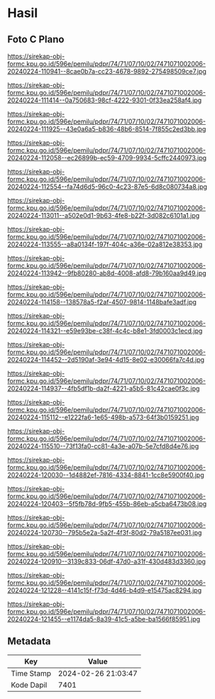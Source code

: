 # Hasil

## Foto C Plano

https://sirekap-obj-formc.kpu.go.id/596e/pemilu/pdpr/74/71/07/10/02/7471071002006-20240224-110941--8cae0b7a-cc23-4678-9892-275498509ce7.jpg

https://sirekap-obj-formc.kpu.go.id/596e/pemilu/pdpr/74/71/07/10/02/7471071002006-20240224-111414--0a750683-98cf-4222-9301-0f33ea258af4.jpg

https://sirekap-obj-formc.kpu.go.id/596e/pemilu/pdpr/74/71/07/10/02/7471071002006-20240224-111925--43e0a6a5-b836-48b6-8514-7f855c2ed3bb.jpg

https://sirekap-obj-formc.kpu.go.id/596e/pemilu/pdpr/74/71/07/10/02/7471071002006-20240224-112058--ec26899b-ec59-4709-9934-5cffc2440973.jpg

https://sirekap-obj-formc.kpu.go.id/596e/pemilu/pdpr/74/71/07/10/02/7471071002006-20240224-112554--fa74d6d5-96c0-4c23-87e5-6d8c080734a8.jpg

https://sirekap-obj-formc.kpu.go.id/596e/pemilu/pdpr/74/71/07/10/02/7471071002006-20240224-113011--a502e0d1-9b63-4fe8-b22f-3d082c6101a1.jpg

https://sirekap-obj-formc.kpu.go.id/596e/pemilu/pdpr/74/71/07/10/02/7471071002006-20240224-113555--a8a0134f-197f-404c-a36e-02a812e38353.jpg

https://sirekap-obj-formc.kpu.go.id/596e/pemilu/pdpr/74/71/07/10/02/7471071002006-20240224-113942--9fb80280-ab8d-4008-afd8-79b160aa9d49.jpg

https://sirekap-obj-formc.kpu.go.id/596e/pemilu/pdpr/74/71/07/10/02/7471071002006-20240224-114158--138578a5-f2af-4507-9814-1148bafe3adf.jpg

https://sirekap-obj-formc.kpu.go.id/596e/pemilu/pdpr/74/71/07/10/02/7471071002006-20240224-114321--e59e93be-c38f-4c4c-b8e1-3fd0003c1ecd.jpg

https://sirekap-obj-formc.kpu.go.id/596e/pemilu/pdpr/74/71/07/10/02/7471071002006-20240224-114452--2d5190af-3e94-4d15-8e02-e30066fa7c4d.jpg

https://sirekap-obj-formc.kpu.go.id/596e/pemilu/pdpr/74/71/07/10/02/7471071002006-20240224-114937--4fb5df1b-da2f-4221-a5b5-81c42cae0f3c.jpg

https://sirekap-obj-formc.kpu.go.id/596e/pemilu/pdpr/74/71/07/10/02/7471071002006-20240224-115112--e1222fa6-1e65-498b-a573-64f3b0159251.jpg

https://sirekap-obj-formc.kpu.go.id/596e/pemilu/pdpr/74/71/07/10/02/7471071002006-20240224-115510--73f13fa0-cc81-4a3e-a07b-5e7cfd8d4e76.jpg

https://sirekap-obj-formc.kpu.go.id/596e/pemilu/pdpr/74/71/07/10/02/7471071002006-20240224-120030--1d4882ef-7816-4334-8841-1cc8e5900f40.jpg

https://sirekap-obj-formc.kpu.go.id/596e/pemilu/pdpr/74/71/07/10/02/7471071002006-20240224-120403--5f5fb78d-9fb5-455b-86eb-a5cba6473b08.jpg

https://sirekap-obj-formc.kpu.go.id/596e/pemilu/pdpr/74/71/07/10/02/7471071002006-20240224-120730--795b5e2a-5a2f-4f3f-80d2-79a5187ee031.jpg

https://sirekap-obj-formc.kpu.go.id/596e/pemilu/pdpr/74/71/07/10/02/7471071002006-20240224-120910--3139c833-06df-47d0-a31f-430d483d3360.jpg

https://sirekap-obj-formc.kpu.go.id/596e/pemilu/pdpr/74/71/07/10/02/7471071002006-20240224-121228--4141c15f-f73d-4d46-b4d9-e15475ac8294.jpg

https://sirekap-obj-formc.kpu.go.id/596e/pemilu/pdpr/74/71/07/10/02/7471071002006-20240224-121455--e1174da5-8a39-41c5-a5be-ba1566f85951.jpg


## Metadata

| Key        | Value               |
| ---------- | ------------------- |
| Time Stamp | 2024-02-26 21:03:47 |
| Kode Dapil | 7401                |



